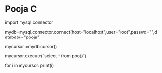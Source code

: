 # Pooja C
import mysql.connector 

mydb=mysql.connector.connect(host="localhost",user="root",passwd="",database="pooja")

mycursor =mydb.cursor()

mycursor.execute("select * from pooja")

for i in mycursor:
    print(i)
